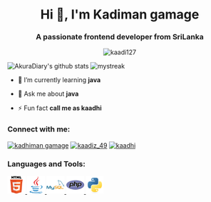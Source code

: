 <h1 align="center">Hi 👋, I'm Kadiman gamage</h1>
<h3 align="center">A passionate frontend developer from SriLanka</h3>

<p align="center"> <img src="https://komarev.com/ghpvc/?username=kaadi127&label=Profile%20views&color=0e75b6&style=flat" alt="kaadi127" /> </p>

![AkuraDiary's github stats](https://github-readme-stats.vercel.app/api?username=kaadi127&show_icons=true&theme=tokyonight)
<img src="https://github-readme-streak-stats.herokuapp.com/?user=kaadi127&theme=tokyonight" alt="mystreak"/>

- 🌱 I’m currently learning **java**

- 💬 Ask me about **java**

- ⚡ Fun fact **call me as kaadhi**

<h3 align="left">Connect with me:</h3>
<p align="left">
<a href="https://fb.com/kadhiman gamage" target="blank"><img align="center" src="https://raw.githubusercontent.com/rahuldkjain/github-profile-readme-generator/master/src/images/icons/Social/facebook.svg" alt="kadhiman gamage" height="30" width="40" /></a>
<a href="https://instagram.com/kaadiz_49" target="blank"><img align="center" src="https://raw.githubusercontent.com/rahuldkjain/github-profile-readme-generator/master/src/images/icons/Social/instagram.svg" alt="kaadiz_49" height="30" width="40" /></a>
<a href="https://discord.gg/kaadhi" target="blank"><img align="center" src="https://raw.githubusercontent.com/rahuldkjain/github-profile-readme-generator/master/src/images/icons/Social/discord.svg" alt="kaadhi" height="30" width="40" /></a>
</p>

<h3 align="left">Languages and Tools:</h3>
<p align="left"> <a href="https://www.w3.org/html/" target="_blank" rel="noreferrer"> <img src="https://raw.githubusercontent.com/devicons/devicon/master/icons/html5/html5-original-wordmark.svg" alt="html5" width="40" height="40"/> </a> <a href="https://www.java.com" target="_blank" rel="noreferrer"> <img src="https://raw.githubusercontent.com/devicons/devicon/master/icons/java/java-original.svg" alt="java" width="40" height="40"/> </a> <a href="https://www.mysql.com/" target="_blank" rel="noreferrer"> <img src="https://raw.githubusercontent.com/devicons/devicon/master/icons/mysql/mysql-original-wordmark.svg" alt="mysql" width="40" height="40"/> </a> <a href="https://www.php.net" target="_blank" rel="noreferrer"> <img src="https://raw.githubusercontent.com/devicons/devicon/master/icons/php/php-original.svg" alt="php" width="40" height="40"/> </a> <a href="https://www.python.org" target="_blank" rel="noreferrer"> <img src="https://raw.githubusercontent.com/devicons/devicon/master/icons/python/python-original.svg" alt="python" width="40" height="40"/> </a> </p>
